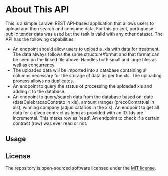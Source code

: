 # About This API

This is a simple Laravel REST API-based application that allows users to upload and then search and consume data. For this project, portuguese public tender data was used but the task is valid with any other dataset. The API has the following capabilities:

- An endpoint should allow users to upload a .xls with data for treatment. The data always follows the same structure/format and that format can be seen on the linked file above. Handles both small and large files as well as concurrency.
- The uploaded data will be imported into a database containing all columns necessary for the storage of data as per the xls. The uploading process allows no duplicates.
- An endpoint to query the status of processing the uploaded xls and adding it to the database.
- An endpoint to query/search data from the database based on: date (dataCelebracaoContrato in xls), amount (range) (precoContratual in xls), winning company (adjudicatarios in the xls).
An endpoint to get all data for a given contract as long as provided with an ID. Ids are incremental. This marks row as ‘read’.
An endpoint to check if a certain contract (row) was ever read or not.

## Usage

## License

The repository is open-sourced software licensed under the [MIT license](https://opensource.org/licenses/MIT).
